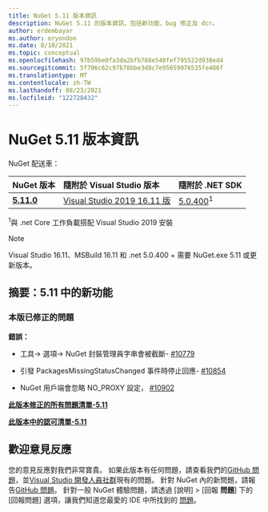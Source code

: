 ```yaml
---
title: NuGet 5.11 版本資訊
description: NuGet 5.11 的版本資訊，包括新功能、bug 修正及 dcr。
author: erdembayar
ms.author: eryondon
ms.date: 8/10/2021
ms.topic: conceptual
ms.openlocfilehash: 97b59be0fa3da2bfb788e540fef795522d938ed4
ms.sourcegitcommit: 5f706c62c97b78bbe3d8c7e95659976535fe486f
ms.translationtype: MT
ms.contentlocale: zh-TW
ms.lasthandoff: 08/23/2021
ms.locfileid: "122728432"
---
```

# <a name="nuget-511-release-notes"></a>NuGet 5.11 版本資訊

NuGet 配送車：

| NuGet 版本 | 隨附於 Visual Studio 版本 | 隨附於 .NET SDK |
|:---|:---|:---|
| [**5.11.0**](https://nuget.org/downloads) | [Visual Studio 2019 16.11 版](https://visualstudio.microsoft.com/downloads/) | [5.0.400](https://dotnet.microsoft.com/download/dotnet-core/5.0)<sup>1</sup> |

<sup>1</sup>與 .net Core 工作負載搭配 Visual Studio 2019 安裝
  
> [!NOTE]
> Visual Studio 16.11、MSBuild 16.11 和 .net 5.0.400 + 需要 NuGet.exe 5.11 或更新版本。

## <a name="summary-whats-new-in-511"></a>摘要：5.11 中的新功能

### <a name="issues-fixed-in-this-release"></a>本版已修正的問題

**錯誤：**

* 工具-> 選項-> NuGet 封裝管理員字串會被截斷- [#10779](https://github.com/NuGet/Home/issues/10779)

* 引發 PackagesMissingStatusChanged 事件時停止回應- [#10854](https://github.com/NuGet/Home/issues/10854)

* NuGet 用戶端會忽略 NO_PROXY 設定， [#10902](https://github.com/NuGet/Home/issues/10902)

**[此版本修正的所有問題清單-5.11](https://app.zenhub.com/workspaces/nuget-client-team-55aec9a240305cf007585881/reports/release?release=Z2lkOi8vcmFwdG9yL1JlbGVhc2UvNTk5MDE)**

**[此版本中的認可清單-5.11](https://github.com/NuGet/NuGet.Client/compare/5.10.0.7240...5.11.0.17)**

## <a name="feedback-welcome"></a>歡迎意見反應

您的意見反應對我們非常寶貴。  如果此版本有任何問題，請查看我們的[GitHub 問題](https://github.com/NuGet/Home/issues)，並[Visual Studio 開發人員社群](https://developercommunity.visualstudio.com/)現有的問題。  針對 NuGet 內的新問題，請報告[GitHub 問題](https://github.com/NuGet/Home/issues/new)。
針對一般 NuGet 體驗問題，請透過 [說明] > [回報 **問題**] 下的 [回報問題] 選項，讓我們知道您最愛的 IDE 中所找到的 [問題](/visualstudio/ide/how-to-report-a-problem-with-visual-studio)。
